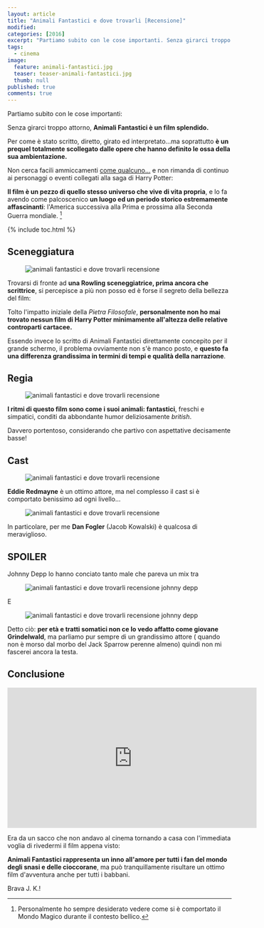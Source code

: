 ```yaml
---
layout: article
title: "Animali Fantastici e dove trovarli [Recensione]"
modified:
categories: [2016]
excerpt: "Partiamo subito con le cose importanti. Senza girarci troppo attorno, Animali Fantastici è un film splendido...."
tags: 
  - cinema
image: 
  feature: animali-fantastici.jpg
  teaser: teaser-animali-fantastici.jpg
  thumb: null
published: true
comments: true
---
```


Partiamo subito con le cose importanti:

Senza girarci troppo attorno, **Animali Fantastici è un film splendido.**

Per come è stato scritto, diretto, girato ed interpretato...ma soprattutto **è un prequel totalmente scollegato dalle opere che hanno definito le ossa  della sua ambientazione.**

Non cerca facili ammiccamenti [come qualcuno...](http://xabacadabra.com/2015/star-wars-7-recensione-il-risveglio-della-forza/) e non rimanda di continuo ai personaggi o eventi collegati alla saga di Harry Potter: 

**Il film è un pezzo di quello stesso universo che vive di vita propria**, e lo fa avendo come palcoscenico **un luogo ed un periodo storico estremamente affascinanti**: l'America successiva alla Prima e prossima alla Seconda Guerra mondiale. [^guerra]

[^guerra]: Personalmente ho sempre desiderato vedere come si è comportato il Mondo Magico durante il contesto bellico.

{% include toc.html %}

## Sceneggiatura

<figure>
<img src='http://www.warnerbros.it/sites/default/files/styles/media_gallery/public/videos/FB-01108A.jpg?itok=mOq8HIRk' alt='animali fantastici e dove trovarli recensione'>
</figure>

Trovarsi di fronte ad **una Rowling sceneggiatrice, prima ancora che scrittrice**, si percepisce a più non posso ed è forse il segreto della bellezza del film: 

Tolto l'impatto iniziale della _Pietra Filosofale_, **personalmente non ho mai trovato nessun film di Harry Potter minimamente all'altezza delle relative controparti cartacee.**

Essendo invece lo scritto di Animali Fantastici direttamente concepito per il grande schermo, il problema ovviamente non s'è manco posto, e **questo fa una differenza grandissima in termini di tempi e qualità della narrazione**.

## Regia

<figure>
<img src='http://www.warnerbros.it/sites/default/files/styles/media_gallery/public/videos/FB-EW-2.jpg?itok=YmrE9Lak' alt='animali fantastici e dove trovarli recensione'>
</figure> 

**I ritmi di questo film sono come i suoi animali: fantastici**, freschi e simpatici, conditi da abbondante humor deliziosamente _british_.

Davvero portentoso, considerando che partivo con aspettative decisamente basse!

## Cast

<figure>
<img src='http://www.warnerbros.it/sites/default/files/styles/media_gallery/public/videos/FB-JB-01830.jpg?itok=bWITIJt3' alt='animali fantastici e dove trovarli recensione'>
</figure> 

**Eddie Redmayne** è un ottimo attore, ma nel complesso il cast si è comportato benissimo ad ogni livello...

<figure>
<img src='https://66.media.tumblr.com/87ce6d8473d18bb7df2ac3fae773ada8/tumblr_o5ghsy8ZAC1t3tn4mo1_500.gif' alt='animali fantastici e dove trovarli recensione'>
</figure> 

In particolare, per me **Dan Fogler** (Jacob Kowalski) è qualcosa di meraviglioso. 

## SPOILER

Johnny Depp lo hanno conciato tanto male che pareva un mix tra

<figure>
<img src='http://vignette4.wikia.nocookie.net/disneyvillains/images/b/b0/Toon_Judge_Doom.jpg/revision/latest?cb=20150608025419' alt='animali fantastici e dove trovarli recensione johnny depp'>
</figure> 

E 

<figure>
<img src='http://quotidianomolise.com/wp-content/uploads/2016/07/paolo-belli-concerto-edison.jpg' alt='animali fantastici e dove trovarli recensione johnny depp'>
</figure> 

Detto ciò: **per età e tratti somatici non ce lo vedo affatto come giovane Grindelwald**, ma parliamo pur sempre di un grandissimo attore ( quando non è morso dal morbo del Jack Sparrow perenne almeno) quindi non mi fascerei ancora la testa.

## Conclusione

<iframe width="560" height="315" src="https://www.youtube.com/embed/QIc0VTkMtI8" frameborder="0" allowfullscreen></iframe>

Era da un sacco che non andavo al cinema tornando a casa con l'immediata voglia di rivedermi il film appena visto:

**Animali Fantastici rappresenta un inno all'amore per tutti i fan del mondo degli snasi e delle cioccorane**, ma può tranquillamente risultare un ottimo film d'avventura anche per tutti i babbani.

Brava J. K.! 